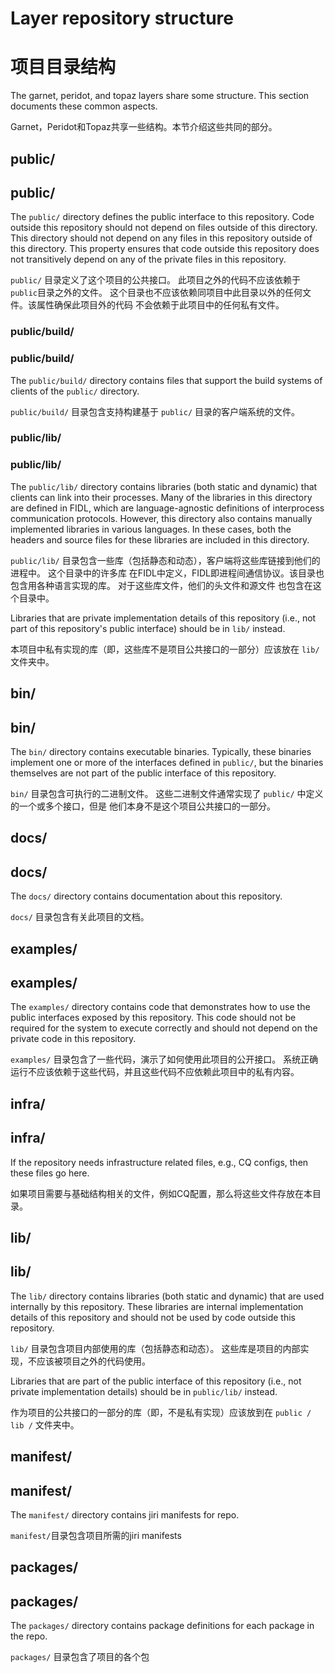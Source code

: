 # Layer repository structure
# 项目目录结构

The garnet, peridot, and topaz layers share some structure.
This section documents these common aspects.

Garnet，Peridot和Topaz共享一些结构。本节介绍这些共同的部分。


## public/
## public/

The `public/` directory defines the public interface to this repository. Code
outside this repository should not depend on files outside of this directory.
This directory should not depend on any files in this repository outside of this
directory. This property ensures that code outside this repository does not
transitively depend on any of the private files in this repository.

`public/` 目录定义了这个项目的公共接口。 此项目之外的代码不应该依赖于`public`目录之外的文件。
这个目录也不应该依赖同项目中此目录以外的任何文件。该属性确保此项目外的代码
不会依赖于此项目中的任何私有文件。

### public/build/
### public/build/

The `public/build/` directory contains files that support the build systems of
clients of the `public/` directory.

`public/build/` 目录包含支持构建基于 `public/` 目录的客户端系统的文件。

### public/lib/
### public/lib/

The `public/lib/` directory contains libraries (both static and dynamic) that
clients can link into their processes. Many of the libraries in this directory
are defined in FIDL, which are language-agnostic definitions of interprocess
communication protocols. However, this directory also contains manually
implemented libraries in various languages. In these cases, both the headers and
source files for these libraries are included in this directory.

`public/lib/` 目录包含一些库（包括静态和动态），客户端将这些库链接到他们的进程中。 这个目录中的许多库
在FIDL中定义，FIDL即进程间通信协议。该目录也包含用各种语言实现的库。 对于这些库文件，他们的头文件和源文件
也包含在这个目录中。


Libraries that are private implementation details of this repository (i.e., not
part of this repository's public interface) should be in `lib/` instead.

本项目中私有实现的库（即，这些库不是项目公共接口的一部分）应该放在 `lib/` 文件夹中。

## bin/
## bin/

The `bin/` directory contains executable binaries. Typically, these binaries
implement one or more of the interfaces defined in `public/`, but the binaries
themselves are not part of the public interface of this repository.

`bin/` 目录包含可执行的二进制文件。 这些二进制文件通常实现了 `public/` 中定义的一个或多个接口，但是
他们本身不是这个项目公共接口的一部分。

## docs/
## docs/

The `docs/` directory contains documentation about this repository.

`docs/` 目录包含有关此项目的文档。

## examples/
## examples/

The `examples/` directory contains code that demonstrates how to use the public
interfaces exposed by this repository. This code should not be required for the
system to execute correctly and should not depend on the private code in this
repository.


`examples/` 目录包含了一些代码，演示了如何使用此项目的公开接口。 
系统正确运行不应该依赖于这些代码，并且这些代码不应依赖此项目中的私有内容。

## infra/
## infra/

If the repository needs infrastructure related files, e.g., CQ configs,
then these files go here.

如果项目需要与基础结构相关的文件，例如CQ配置，那么将这些文件存放在本目录。

## lib/
## lib/

The `lib/` directory contains libraries (both static and dynamic) that are used
internally by this repository. These libraries are internal implementation
details of this repository and should not be used by code outside this
repository.


`lib/` 目录包含项目内部使用的库（包括静态和动态）。 这些库是项目的内部实现，不应该被项目之外的代码使用。

Libraries that are part of the public interface of this repository (i.e., not
private implementation details) should be in `public/lib/` instead.

作为项目的公共接口的一部分的库（即，不是私有实现）应该放到在 `public / lib /` 文件夹中。

## manifest/
## manifest/

The `manifest/` directory contains jiri manifests for repo.

`manifest/`目录包含项目所需的jiri manifests

## packages/
## packages/

The `packages/` directory contains package definitions for each
package in the repo.

`packages/` 目录包含了项目的各个包
